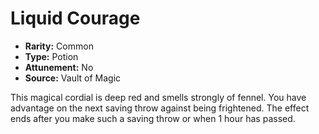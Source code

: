 # Liquid Courage

- **Rarity:** Common
- **Type:** Potion
- **Attunement:** No
- **Source:** Vault of Magic

This magical cordial is deep red and smells strongly of fennel. You have advantage on the next saving throw against being frightened. The effect ends after you make such a saving throw or when 1 hour has passed.
